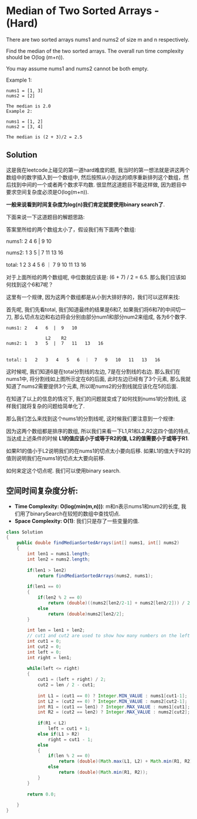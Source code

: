 # Median of Two Sorted Arrays - (Hard)

There are two sorted arrays nums1 and nums2 of size m and n respectively.

Find the median of the two sorted arrays. The overall run time complexity should be O(log (m+n)).

You may assume nums1 and nums2 cannot be both empty.

Example 1:

```
nums1 = [1, 3]
nums2 = [2]

The median is 2.0
Example 2:

nums1 = [1, 2]
nums2 = [3, 4]

The median is (2 + 3)/2 = 2.5
```

## Solution

这是我在leetcode上碰见的第一道hard难度的题, 我当时的第一想法就是讲这两个数组中的数字插入到一个数组中, 然后按照从小到达的顺序重新排列这个数组，然后找到中间的一个或者两个数求平均数. 很显然这道题目不能这样做, 因为题目中要求空间复杂度必须是O(log(m+n)). 

**一般来说看到时间复杂度为log(n)我们肯定就要使用binary search了**.

下面来说一下这道题目的解题思路:

答案里所给的两个数组太小了，假设我们有下面两个数组:

nums1: 2   4   6  |  9   10   

nums2: 1   3   5  |  7   11   13   16

total: 1   2   3   4   5   6  ｜  7   9   10   11   13   16

对于上面所给的两个数组呢, 中位数就应该是: (6 + 7) / 2 = 6.5. 那么我们应该如何找到这个6和7呢？

这里有一个规律, 因为这两个数组都是从小到大排好序的，我们可以这样来找:

首先呢, 我们先看total, 我们知道最终的结果是6和7, 如果我们将6和7的中间切一刀, 那么切点左边和右边将会分别由部分num1和部分num2来组成, 各为6个数字.

```            L1    R1
nums1: 2   4   6  |  9   10  

               L2    R2
nums2: 1   3   5  |  7   11   13   16


total: 1   2   3   4   5   6  ｜  7   9   10   11   13   16
```
这时候呢, 我们知道6是在total分割线的左边, 7是在分割线的右边. 那么我们在nums1中, 将分割线如上图所示定在6的后面, 此时左边已经有了3个元素, 那么我就知道了nums2需要提供3个元素, 所以呢nums2的分割线就应该化在5的后面.

在知道了以上的信息的情况下, 我们的问题就变成了如何找到nums1的分割线, 这样我们就将复杂的问题给简单化了.

那么我们怎么来找到这个nums1的分割线呢, 这时候我们要注意到一个规律:

因为这两个数组都是排序的数组, 所以我们来看一下L1,R1和L2,R2这四个值的特点, 当达成上述条件的时候 **L1的值应该小于或等于R2的值, L2的值需要小于或等于R1**.

如果R1的值小于L2说明我们的在nums1的切点太小要向后移. 如果L1的值大于R2的值则说明我们在nums1的切点太大要向前移.

如何来定这个切点呢. 我们可以使用binary search.

## 空间时间复杂度分析:

* **Time Complexity: O(log(min(m,n)))**: m和n表示nums1和num2的长度, 我们用了binarySearch在较短的数组中查找切点.
* **Space Complexity: O(1)**: 我们只是存了一些变量的值.

```java
class Solution 
{
    public double findMedianSortedArrays(int[] nums1, int[] nums2)
    {
        int len1 = nums1.length;
        int len2 = nums2.length;
        
        if(len1 > len2)
            return findMedianSortedArrays(nums2, nums1);
        
        if(len1 == 0)
        {
            if(len2 % 2 == 0)
                return (double)((nums2[len2/2-1] + nums2[len2/2])) / 2;
            else
                return (double)nums2[len2/2];
        }
        
        int len = len1 + len2;
        // cut1 and cut2 are used to show how many numbers on the left side of the cut point
        int cut1 = 0;
        int cut2 = 0;
        int left = 0;
        int right = len1;
        
        while(left <= right)
        {
            cut1 = (left + right) / 2;
            cut2 = len / 2 - cut1;
            
            int L1 = (cut1 == 0) ? Integer.MIN_VALUE : nums1[cut1-1];
            int L2 = (cut2 == 0) ? Integer.MIN_VALUE : nums2[cut2-1];
            int R1 = (cut1 == len1) ? Integer.MAX_VALUE : nums1[cut1];
            int R2 = (cut2 == len2) ? Integer.MAX_VALUE : nums2[cut2];
            
            if(R1 < L2)
                left = cut1 + 1;
            else if(L1 > R2)
                right = cut1 - 1;
            else
            {
                if(len % 2 == 0)
                    return (double)(Math.max(L1, L2) + Math.min(R1, R2)) / 2;
                else
                    return (double)(Math.min(R1, R2));
            }
        }
        
        return 0.0;
            
    }
}
```